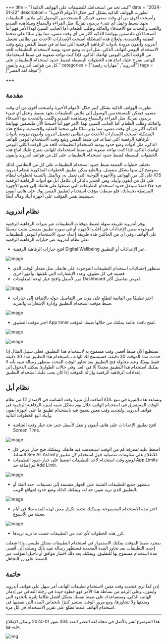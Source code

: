 +++
title = "كيف تحد من استخدامك للتطبيقات على الهواتف الذكية؟"
date = "2024-01-22"
description = "تطورت الهواتف الذكية بشكل كبير خلال الأعوام الأخيرة وأصبحت أقوى من أي وقت مضى، فيمكن للمستخدمين الوصول إلى ملايين التطبيقات بجهد بسيط وعمل أي شيء يريدون تقريبًا، مثل القراءة والسماع ومشاهدة الفيديو واللعب والتحدث مع الأصدقاء والعائلة وطلب الطعام. أما الجانب السيئ لهذا الأمر فهو أننا أصبحنا الآن ملتصقين بهواتفنا الذكية أكثر من أي وقت مضى، مما يؤثر سلبًا على صحتنا العقلية والجسدية. ولعلاج هذه المشكلة أصبحت الإصدارات الأحدث من نظامي تشغيل أندرويد وأيفون مزودة بأدوات الرفاهية الرقمية التي تساعد في ضبط النفس وتتبع وقت الاستخدام اليومي للهاتف الذكي، مثل أدوات وضع حدود يومية لاستخدام التطبيقات للحد من الوقت الكلي اليومي لهاتفك الذكي. فإذا كنت تواجه صعوبة في ضبط استخدامك للهاتف نقترح عليك اتباع هذه الخطوات البسيطة لضبط حدود استخدام التطبيقات على كل من هواتف أندرويد وأيفون."
categories = ["أندرويد", "مهارات رقمية"]
tags = ["مجلة لغة العصر"]

+++

## مقدمة

تطورت الهواتف الذكية بشكل كبير خلال الأعوام الأخيرة وأصبحت أقوى من أي وقت مضى، فيمكن للمستخدمين الوصول إلى ملايين التطبيقات بجهد بسيط وعمل أي شيء يريدون تقريبًا، مثل القراءة والسماع ومشاهدة الفيديو واللعب والتحدث مع الأصدقاء والعائلة وطلب الطعام. أما الجانب السيئ لهذا الأمر فهو أننا أصبحنا الآن ملتصقين بهواتفنا الذكية أكثر من أي وقت مضى، مما يؤثر سلبًا على صحتنا العقلية والجسدية. ولعلاج هذه المشكلة أصبحت الإصدارات الأحدث من نظامي تشغيل أندرويد وأيفون مزودة بأدوات الرفاهية الرقمية التي تساعد في ضبط النفس وتتبع وقت الاستخدام اليومي للهاتف الذكي، مثل أدوات وضع حدود يومية لاستخدام التطبيقات للحد من الوقت الكلي اليومي لهاتفك الذكي. فإذا كنت تواجه صعوبة في ضبط استخدامك للهاتف نقترح عليك اتباع هذه الخطوات البسيطة لضبط حدود استخدام التطبيقات على كل من هواتف أندرويد وأيفون.

تختلف خطوات المتبعة ضبط حدود استخدام التطبيقات على كل من النظامين لذلك سنوضح كل منها بشكل منفصل، وبالطبع يمكن تطبيق الخطوات المذكورة لنظام أندرويد على كل من الهواتف والأجهزة اللوحية التي تعمل به، وبالمثل بالنسبة لخطوات لنظام iOS على كل من أيفون وأيباد. ومن الجدير بالذكر أن تكامل أبل مع أدوات الرفاهية الرقمية جيد جدًا فمثلا سينقل حدود استخدام التطبيقات التي ضبطها على هاتفك إلى جميع الأجهزة المرتبطة بحسابك، فلو ضبطت مؤقت استخدام لتطبيق الفيس بوك على هاتف أيفون سيضبط نفس المؤقت على أجهزة أيباد وماك أيضًا.

## نظام أندرويد

يوفر أندرويد طريقة سهلة لضبط مؤقتات التطبيقات عبر ميزات الرفاهية الرقمية الموجودة ضمن الإعدادات في أغلب الأجهزة أو في صورة تطبيق منفصل مثبت مسبقًا على الهاتف، وفي أي من الحالتين هذه طريقة إعداد حدود الاستخدام اليومي للتطبيقات على نظام أندرويد عبر خيارات الرفاهية الرقمية:

- افتح خيارات الرفاهية الرقمية Digital Wellbeing عبر الإعدادات أو التطبيق.

![image](images/a1.jpg)

- ستظهر إحصائيات استخدام التطبيقات الموجودة على هاتفك، مثل مقدار الوقت الذي قضيته في كل تطبيق، وعدد الإشعارات التي تلقيتها، وأمور أخرى.
- مرر لأسفل وافتح خيار لوحة المعلومات Dashboard لعرض تفاصيل أكثر.

![image](images/a2.jpg)

- اختر تطبيقًا من القائمة لتطلع على مزيد من التفاصيل حوله بالإضافة إلى خيارات ضبط مؤقت استخدام التطبيق وإدارة الإشعارات والمزيد.

![image](images/a3.jpg)

- اختر مؤقت التطبيق App timer لفتح نافذة عائمة يمكنك من خلالها ضبط المؤقت.

![image](images/a4.jpg)

![image](images/a5.jpg)

تستطيع الآن ضبط أقصى وقت مسموح به لاستخدام هذا التطبيق، فعلى سبيل المثال إذا حددت مدة المؤقت 30 دقيقة، فسيسمح لك الهاتف باستخدام هذا التطبيق مدة 30 دقيقة فقط يوميًا، وعند محاولة فتح التطبيق بعد تجاوز الوقت المحدد ستظهر رسالة تنبيه بأنه لا يمكنك استخدام هذا التطبيق مجددًا إلا في الغد. وفي حالات الطوارئ يمكنك الدخول إلى إعدادات الرفاهية الرقمية وإزالة المؤقت إذا كان يجب عليك استخدام التطبيق.

## نظام أبل

أضافت أبل ميزة وقت الشاشة في الإصدار 12 من نظام iOS، وتساعد هذه الميزة في تتبع الوقت المستغرق في استخدام الهاتف خلال يوم بشكل شبيه لميزة الرفاهية الرقمية في هواتف أندرويد، ولتحديد وقت معين يسمح فيه باستخدام تطبيق ما على أجهزة أيفون وأيباد اتبع الخطوات التالية:

- افتح تطبيق الإعدادات على هاتف أيفون وانتقل لأسفل حتى تجد خيار وقت الشاشة Screen Time.

![image](images/i1.jpg)

- اضغط عليه لمعرفة كم من الوقت استخدمت فيه هاتفك، ويمكنك فتح خيار عرض كل النشاط See All Activity للاطلاع على معلومات تفصيلية حول استخدام كل تطبيق.
- لوضع وقت استخدام لأحد التطبيقات اضغط على خيار حدود التطبيقات App Limits ثم إضافة حد Add Limit.

![image](images/i2.jpg)

- ستظهر جميع التطبيقات المثبتة على الجهاز مقسمة إلى تصنيفات. حدد الفئة أو التطبيق الذي تريد تعيين حد له، ويمكنك كذلك وضع حدود لمواقع الويب.

![image](images/i3.jpg)

- اختر مدة الاستخدام المسموحة، ويمكنك تحديد تكرار معين لهذه المدة مثلا في أيام معينة من الأسبوع.

![image](images/i4.jpg)

- كرر هذه الخطوات لأي عدد من التطبيقات حسب ما تريد تريدها.

بمجرد ضبط المؤقت يمكنك الاستمرار في استخدام التطبيقات بشكل طبيعي، وإذا شغلت إحدى التطبيقات بعد تجاوز المدة المحددة فستظهر رسالة تفيد بأنك وصلت إلى أقصى مدة استخدام مسموح بها للتطبيق. ويمكنك بعد ذلك اختيار موافق أو تأجيل المؤقت عبر الضغط على زر التجاهل.

## خاتمة

إذن كما ترى فتحديد وقت معين لاستخدام تطبيقات الهاتف أمر سهل على هواتف أندرويد وأيفون، وعلى الرغم من بساطة هذا الأمر فهو خطوة جيدة في رحلة التعافي من إدمان الهاتف الذكي، وستساعدك على ضبط نفسك بشكل أفضل طالما تلتزم بالحدود التي وضعتها ولا تتجاوزها، ومع مرور الوقت ستسر كثيرًا بانخفاض المدة التي تقضيها في استخدام الهاتف عندما تطلع على تقرير الاستخدام في كل مرة.


---

هذا الموضوع نُشر باﻷصل في مجلة لغة العصر العدد 334 شهر 01-2024 ويمكن الإطلاع عليه [هنا.](https://drive.google.com/file/d/1EC9jw9tW6RN7A9AXJUH-9MMderS13WPK/view?usp=drive_link)

![img](images/334-1.jpg)
